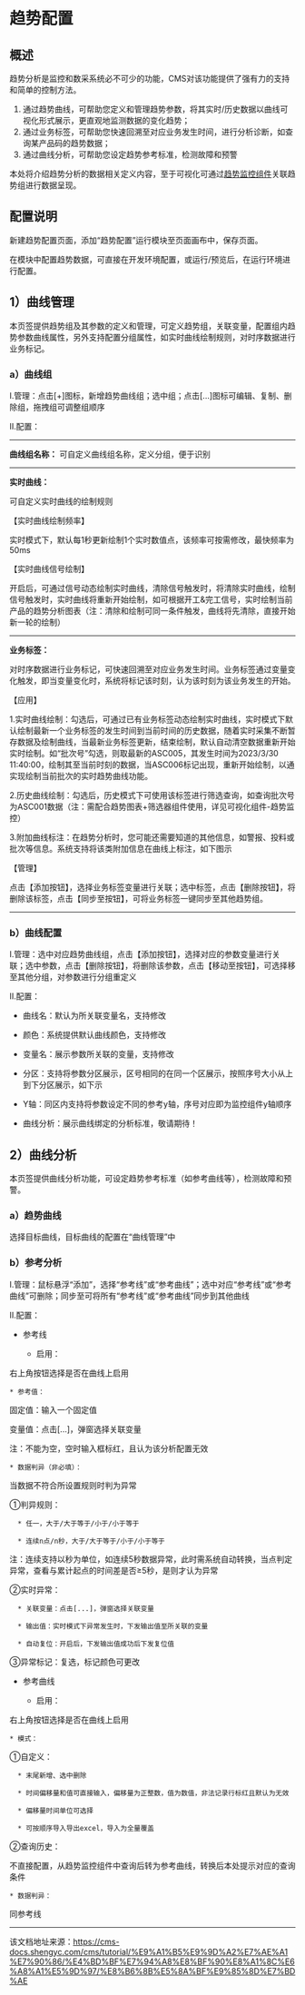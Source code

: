 # 趋势配置

## 概述​

趋势分析是监控和数采系统必不可少的功能，CMS对该功能提供了强有力的支持和简单的控制方法。

  1. 通过趋势曲线，可帮助您定义和管理趋势参数，将其实时/历史数据以曲线可视化形式展示，更直观地监测数据的变化趋势；
  2. 通过业务标签，可帮助您快速回溯至对应业务发生时间，进行分析诊断，如查询某产品码的趋势数据；
  3. 通过曲线分析，可帮助您设定趋势参考标准，检测故障和预警



本处将介绍趋势分析的数据相关定义内容，至于可视化可通过[趋势监控组件](/cms/tutorial/页面管理/搭建分析看板/应用可视化组件/趋势监控)关联趋势组进行数据呈现。

## 配置说明​

新建趋势配置页面，添加“趋势配置”运行模块至页面画布中，保存页面。

在模块中配置趋势数据，可直接在开发环境配置，或运行/预览后，在运行环境进行配置。

## 1）曲线管理​

本页签提供趋势组及其参数的定义和管理，可定义趋势组，关联变量，配置组内趋势参数曲线属性，另外支持配置分组属性，如实时曲线绘制规则，对时序数据进行业务标记。

### a）曲线组​

Ⅰ.管理：点击[+]图标，新增趋势曲线组；选中组；点击[...]图标可编辑、复制、删除组，拖拽组可调整组顺序

Ⅱ.配置：

* * *

**曲线组名称：** 可自定义曲线组名称，定义分组，便于识别

* * *

**实时曲线：**

可自定义实时曲线的绘制规则

【实时曲线绘制频率】

实时模式下，默认每1秒更新绘制1个实时数值点，该频率可按需修改，最快频率为50ms

【实时曲线信号绘制】

开启后，可通过信号动态绘制实时曲线，清除信号触发时，将清除实时曲线，绘制信号触发时，实时曲线将重新开始绘制，如可根据开工&完工信号，实时绘制当前产品的趋势分析图表（注：清除和绘制可同一条件触发，曲线将先清除，直接开始新一轮的绘制）

* * *

**业务标签：**

对时序数据进行业务标记，可快速回溯至对应业务发生时间。业务标签通过变量变化触发，即当变量变化时，系统将标记该时刻，认为该时刻为该业务发生的开始。

【应用】

1.实时曲线绘制：勾选后，可通过已有业务标签动态绘制实时曲线，实时模式下默认绘制最新一个业务标签的发生时间到当前时间的历史数据，随着实时采集不断暂存数据及绘制曲线，当最新业务标签更新，结束绘制，默认自动清空数据重新开始实时绘制。如“批次号”勾选，则取最新的ASC005，其发生时间为2023/3/30 11:40:00，绘制其至当前时刻的数据，当ASC006标记出现，重新开始绘制，以通实现绘制当前批次的实时趋势曲线功能。

2.历史曲线绘制：勾选后，历史模式下可使用该标签进行筛选查询，如查询批次号为ASC001数据（注：需配合趋势图表+筛选器组件使用，详见可视化组件-趋势监控）

3.附加曲线标注：在趋势分析时，您可能还需要知道的其他信息，如警报、投料或批次等信息。系统支持将该类附加信息在曲线上标注，如下图示

【管理】

点击【添加按钮】，选择业务标签变量进行关联；选中标签，点击【删除按钮】，将删除该标签，点击【同步至按钮】，可将业务标签一键同步至其他趋势组。

* * *

### b）曲线配置​

Ⅰ.管理：选中对应趋势曲线组，点击【添加按钮】，选择对应的参数变量进行关联；选中参数，点击【删除按钮】，将删除该参数，点击【移动至按钮】，可选择移至其他分组，对参数进行分组重定义

Ⅱ.配置：

  * 曲线名：默认为所关联变量名，支持修改

  * 颜色：系统提供默认曲线颜色，支持修改

  * 变量名：展示参数所关联的变量，支持修改

  * 分区：支持将参数分区展示，区号相同的在同一个区展示，按照序号大小从上到下分区展示，如下示

  * Y轴：同区内支持将参数设定不同的参考y轴，序号对应即为监控组件y轴顺序

  * 曲线分析：展示曲线绑定的分析标准，敬请期待！




## 2）曲线分析​

本页签提供曲线分析功能，可设定趋势参考标准（如参考曲线等），检测故障和预警。

### a）趋势曲线​

选择目标曲线，目标曲线的配置在“曲线管理”中

### b）参考分析​

Ⅰ.管理：鼠标悬浮“添加”，选择“参考线”或“参考曲线”；选中对应“参考线”或“参考曲线”可删除；同步至可将所有“参考线”或“参考曲线”同步到其他曲线

Ⅱ.配置：

  * 参考线

    * 启用：

右上角按钮选择是否在曲线上启用

    * 参考值：

固定值：输入一个固定值

变量值：点击[...]，弹窗选择关联变量

注：不能为空，空时输入框标红，且认为该分析配置无效

    * 数据判异（非必填）：

当数据不符合所设置规则时判为异常

①判异规则：

      * 任一，大于/大于等于/小于/小于等于

      * 连续n点/n秒，大于/大于等于/小于/小于等于

注：连续支持以秒为单位，如连续5秒数据异常，此时需系统自动转换，当点判定异常，查看与累计起点的时间差是否≥5秒，是则才认为异常

②实时异常：

      * 关联变量：点击[...]，弹窗选择关联变量

      * 输出值：实时模式下异常发生时，下发输出值至所关联的变量

      * 自动复位：开启后，下发输出值成功后下发复位值

③异常标记：复选，标记颜色可更改



  * 参考曲线

    * 启用：

右上角按钮选择是否在曲线上启用

    * 模式：

①自定义：

      * 末尾新增、选中删除

      * 时间偏移量和值可直接输入，偏移量为正整数，值为数值，非法记录行标红且默认为无效

      * 偏移量时间单位可选择

      * 可按顺序导入导出excel，导入为全量覆盖

②查询历史：

​ 不直接配置，从趋势监控组件中查询后转为参考曲线，转换后本处提示对应的查询条件

    * 数据判异：

同参考线





---

该文档地址来源：https://cms-docs.shengyc.com/cms/tutorial/%E9%A1%B5%E9%9D%A2%E7%AE%A1%E7%90%86/%E4%BD%BF%E7%94%A8%E8%BF%90%E8%A1%8C%E6%A8%A1%E5%9D%97/%E8%B6%8B%E5%8A%BF%E9%85%8D%E7%BD%AE